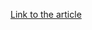 [Link to the article](https://malware.pizza/2020/06/19/further-evasion-in-the-forgotten-corners-of-ms-xls/)
